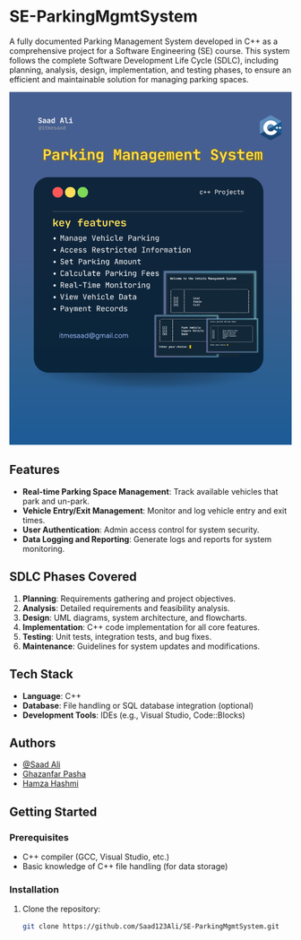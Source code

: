 # SE-ParkingMgmtSystem

A fully documented Parking Management System developed in C++ as a comprehensive project for a Software Engineering (SE) course. This system follows the complete Software Development Life Cycle (SDLC), including planning, analysis, design, implementation, and testing phases, to ensure an efficient and maintainable solution for managing parking spaces.

![Logo](https://github.com/Saad123ali/SE-ParkingMgmtSystem/blob/main/Logo.png)

## Features

- **Real-time Parking Space Management**: Track available vehicles that park and un-park.
- **Vehicle Entry/Exit Management**: Monitor and log vehicle entry and exit times.
- **User Authentication**: Admin access control for system security.
- **Data Logging and Reporting**: Generate logs and reports for system monitoring.

## SDLC Phases Covered

1. **Planning**: Requirements gathering and project objectives.
2. **Analysis**: Detailed requirements and feasibility analysis.
3. **Design**: UML diagrams, system architecture, and flowcharts.
4. **Implementation**: C++ code implementation for all core features.
5. **Testing**: Unit tests, integration tests, and bug fixes.
6. **Maintenance**: Guidelines for system updates and modifications.

## Tech Stack

- **Language**: C++
- **Database**: File handling or SQL database integration (optional)
- **Development Tools**: IDEs (e.g., Visual Studio, Code::Blocks)

## Authors

- [@Saad Ali](https://github.com/Saad123ali)
- [Ghazanfar Pasha](https://github.com/pasha6063)
- [Hamza Hashmi](https://github.com/fax9)


## Getting Started

### Prerequisites

- C++ compiler (GCC, Visual Studio, etc.)
- Basic knowledge of C++ file handling (for data storage)

### Installation

1. Clone the repository:
   ```bash
   git clone https://github.com/Saad123Ali/SE-ParkingMgmtSystem.git
